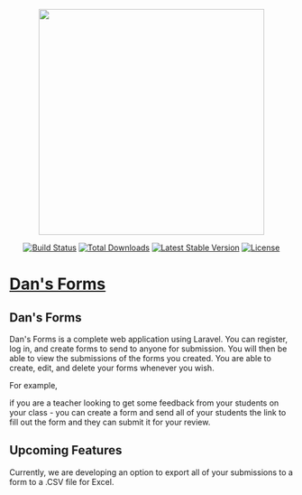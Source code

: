 <p align="center"><img src="https://res.cloudinary.com/dtfbvvkyp/image/upload/v1566331377/laravel-logolockup-cmyk-red.svg" width="400"></p>

<p align="center">
<a href="https://travis-ci.org/laravel/framework"><img src="https://travis-ci.org/laravel/framework.svg" alt="Build Status"></a>
<a href="https://packagist.org/packages/laravel/framework"><img src="https://poser.pugx.org/laravel/framework/d/total.svg" alt="Total Downloads"></a>
<a href="https://packagist.org/packages/laravel/framework"><img src="https://poser.pugx.org/laravel/framework/v/stable.svg" alt="Latest Stable Version"></a>
<a href="https://packagist.org/packages/laravel/framework"><img src="https://poser.pugx.org/laravel/framework/license.svg" alt="License"></a>
    
</p>
<h1><a href="http://mamnev.me">Dan's Forms</a></h1>

## Dan's Forms



Dan's Forms is a complete web application using Laravel. You can register, log in, and create forms to send to anyone for submission. You will then be able to view the submissions of the forms you created. You are able to create, edit, and delete your forms whenever you wish.

For example,

if you are a teacher looking to get some feedback from your students on your class - you can create a form and send all of your students the link to fill out the form and they can submit it for your review. 


## Upcoming Features

Currently, we are developing an option to export all of your submissions to a form to a .CSV file for Excel. 
